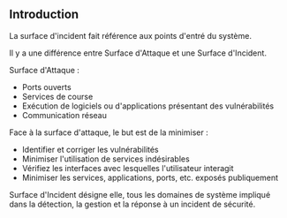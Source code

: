 
## Introduction 
La surface d'incident fait référence aux points d'entré du système. 

Il y a une différence entre Surface d'Attaque et une Surface d'Incident. 

Surface d'Attaque :
 - Ports ouverts
 - Services de course
 - Exécution de logiciels ou d'applications présentant des vulnérabilités
 - Communication réseau

Face à la surface d'attaque, le but est de la minimiser :
 - Identifier et corriger les vulnérabilités
 - Minimiser l'utilisation de services indésirables
 - Vérifiez les interfaces avec lesquelles l'utilisateur interagit
 - Minimiser les services, applications, ports, etc. exposés publiquement

Surface d'Incident désigne elle, tous les domaines de système impliqué dans la détection, la gestion et la réponse à un incident de sécurité. 
